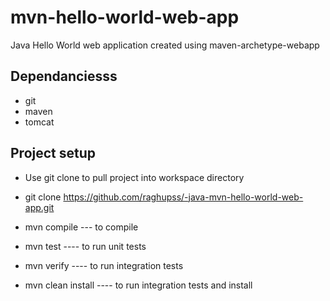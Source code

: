 # mvn-hello-world-web-app
Java Hello World web application created using maven-archetype-webapp

## Dependanciesss
* git
* maven
* tomcat

## Project setup
* Use git clone to pull project into workspace directory
 * git clone https://github.com/raghupss/-java-mvn-hello-world-web-app.git
 
 * mvn compile --- to compile
 * mvn test   ---- to run unit tests
 * mvn verify  ---- to run integration tests
 * mvn clean install    ---- to run integration tests and install
